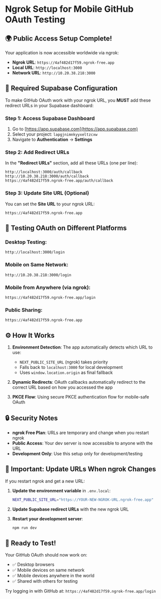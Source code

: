# Ngrok Setup for Mobile GitHub OAuth Testing

## 🌍 **Public Access Setup Complete!**

Your application is now accessible worldwide via ngrok:
- **Ngrok URL**: `https://4af482d17f59.ngrok-free.app`
- **Local URL**: `http://localhost:3000`
- **Network URL**: `http://10.20.38.218:3000`

## 📱 **Required Supabase Configuration**

To make GitHub OAuth work with your ngrok URL, you **MUST** add these redirect URLs in your Supabase dashboard:

### Step 1: Access Supabase Dashboard
1. Go to [https://app.supabase.com](https://app.supabase.com)
2. Select your project: `lapgjnimnkyyxeltzcxw`
3. Navigate to **Authentication** → **Settings**

### Step 2: Add Redirect URLs
In the **"Redirect URLs"** section, add all these URLs (one per line):

```
http://localhost:3000/auth/callback
http://10.20.38.218:3000/auth/callback  
https://4af482d17f59.ngrok-free.app/auth/callback
```

### Step 3: Update Site URL (Optional)
You can set the **Site URL** to your ngrok URL:
```
https://4af482d17f59.ngrok-free.app
```

## 🧪 **Testing OAuth on Different Platforms**

### Desktop Testing:
```
http://localhost:3000/login
```

### Mobile on Same Network:
```
http://10.20.38.218:3000/login
```

### Mobile from Anywhere (via ngrok):
```
https://4af482d17f59.ngrok-free.app/login
```

### Public Sharing:
```
https://4af482d17f59.ngrok-free.app
```

## ⚙️ **How It Works**

1. **Environment Detection**: The app automatically detects which URL to use:
   - `NEXT_PUBLIC_SITE_URL` (ngrok) takes priority
   - Falls back to `localhost:3000` for local development
   - Uses `window.location.origin` as final fallback

2. **Dynamic Redirects**: OAuth callbacks automatically redirect to the correct URL based on how you accessed the app

3. **PKCE Flow**: Using secure PKCE authentication flow for mobile-safe OAuth

## 🔒 **Security Notes**

- **ngrok Free Plan**: URLs are temporary and change when you restart ngrok
- **Public Access**: Your dev server is now accessible to anyone with the URL
- **Development Only**: Use this setup only for development/testing

## 🚨 **Important: Update URLs When ngrok Changes**

If you restart ngrok and get a new URL:

1. **Update the environment variable** in `.env.local`:
   ```bash
   NEXT_PUBLIC_SITE_URL="https://YOUR-NEW-NGROK-URL.ngrok-free.app"
   ```

2. **Update Supabase redirect URLs** with the new ngrok URL

3. **Restart your development server**:
   ```bash
   npm run dev
   ```

## 🎯 **Ready to Test!**

Your GitHub OAuth should now work on:
- ✅ Desktop browsers
- ✅ Mobile devices on same network  
- ✅ Mobile devices anywhere in the world
- ✅ Shared with others for testing

Try logging in with GitHub at: `https://4af482d17f59.ngrok-free.app/login`